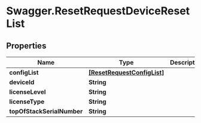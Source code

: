 # Swagger.ResetRequestDeviceResetList

## Properties
Name | Type | Description | Notes
------------ | ------------- | ------------- | -------------
**configList** | [**[ResetRequestConfigList]**](ResetRequestConfigList.md) |  | [optional] 
**deviceId** | **String** |  | [optional] 
**licenseLevel** | **String** |  | [optional] 
**licenseType** | **String** |  | [optional] 
**topOfStackSerialNumber** | **String** |  | [optional] 


